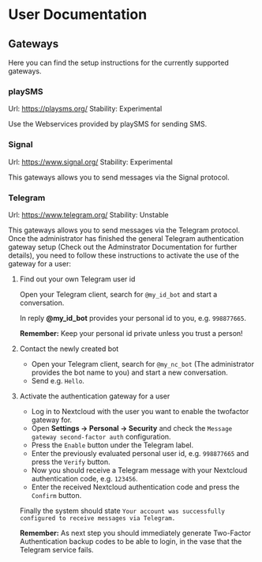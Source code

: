 # User Documentation

## Gateways

Here you can find the setup instructions for the currently supported gateways.

### playSMS
Url: https://playsms.org/
Stability: Experimental

Use the Webservices provided by playSMS for sending SMS.

### Signal
Url: https://www.signal.org/
Stability: Experimental

This gateways allows you to send messages via the Signal protocol.

### Telegram
Url: https://www.telegram.org/
Stability: Unstable

This gateways allows you to send messages via the Telegram protocol. Once the administrator
has finished the general Telegram authentication gateway setup (Check out the Adminstrator
Documentation for further details), you need to follow these instructions to activate the
use of the gateway for a user:

1. Find out your own Telegram user id

   Open your Telegram client, search for `@my_id_bot` and start a conversation.
  
   In reply **@my_id_bot** provides your personal id to you, e.g. `998877665`.
   
   **Remember:** Keep your personal id private unless you trust a person!

4. Contact the newly created bot

   * Open your Telegram client, search for `@my_nc_bot` (The administrator provides the
     bot name to you) and start a new conversation.
   * Send e.g. `Hello`.

5. Activate the authentication gateway for a user

   * Log in to Nextcloud with the user you want to enable the twofactor gateway for.
   * Open **Settings -> Personal -> Security** and check the `Message gateway second-factor auth`
      configuration.
   * Press the `Enable` button under the Telegram label.
   * Enter the previously evaluated personal user id, e.g. `998877665` and press the `Verify`
     button.
   * Now you should receive a Telegram message with your Nextcloud authentication code, e.g.
     `123456`.
   * Enter the received Nextcloud authentication code and press the `Confirm` button.
   
   Finally the system should state `Your account was successfully configured to receive messages
   via Telegram.`

   **Remember:** As next step you should immediately generate Two-Factor Authentication backup codes
   to be able to login, in the vase that the Telegram service fails.
